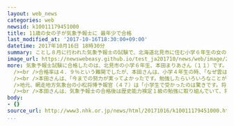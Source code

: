 ```yaml
---
layout: web_news
categories: web
newsid: k10011179451000
title: 11歳の女の子が気象予報士に 最年少で合格
last_modified_at: '2017-10-16T18:30:00+09:00'
datetime: 2017年10月16日 18時30分
summary: ことし８月に行われた気象予報士の試験で、北海道北見市に住む小学６年生の女の子が１１歳１１か月で合格し、これまでの最年少記録を更新しました。
image_url: https://newswebeasy.github.io/test_ja201710/news/web/image/2017/10/16/K10011179451_1710161749_1710161750_01_02.jpg
more: 気象予報士試験に合格したのは、北見市の小学６年生、本田まりあさん（１１）です。<br /><br />試験を実施した東京の気象業務支援センターによりますと、ことし８月の試験を受験し、これまでの最年少記録を１年更新した１１歳１１か月で合格しました。<br
  /><br />合格率は４．９％という難関でしたが、本田さんは、小学４年生の時、「なぜ雲は落ちてこないのか」と疑問に思ったことをきっかけに気象予報士試験の勉強を始め、今回、４回目の挑戦で合格を果たしました。これまで不合格となって悔しい思いをするたびにノートをわかりやすく書き直し、試験の数か月前からは毎日１時間半ほど勉強を続けたということです。<br
  /><br />本田さんは、「今までの努力が実ってよかったです。勉強したらいろいろなことが理解できるようになるので、わくわくします」と話していました。<br /><br
  />地元、網走地方気象台の小松将博予報官（４７）は「小学生で受かったのは驚きです。将来、ご縁があれば、ぜひ気象台に入っていただきたいです」と話していました。<br
  /><br />本田さんは、気象予報士の合格後は歴史能力検定１級の勉強に取り組んでいて、将来の夢は父親と同じ内科医になることだそうです。
body:
- {}
source_url: http://www3.nhk.or.jp/news/html/20171016/k10011179451000.html
...
```


